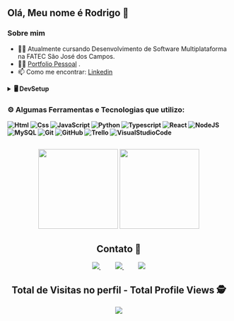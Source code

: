 ## Olá, Meu nome é Rodrigo 👋



### Sobre mim  


- 👨‍💻 Atualmente cursando Desenvolvimento de Software Multiplataforma na FATEC São José dos Campos.
- 👨‍🎓 <a href="https://portfolio-ui-nine.vercel.app/">Portfolio Pessoal</a> .
- 📫 Como me encontrar: <a href="https://www.linkedin.com/in/rodrigo-ribeiro-5008211b8/">Linkedin</a>
<details>
  <br />
   <summary><b>🖥️ DevSetup</b></summary>
   	<img src="https://media.giphy.com/media/0TtX2qqpxp3pIafzio/giphy.gif" align="end" width="120"> 
  	<ul>
  	  <li><b>Placa Mãe:</b> IPMH110 PRO LGA1151 DDR4</li>
  	  <li><b>Processador: </b>Intel G4560 Pentium 3,5 GHz</li>
      <li><b>Memoria: </b> 16 GB 2666 MHz DDR4</li>
	    <li><b>Placa de Video: </b>GTX 1050 2G OC DDR5 Galax</li>
      <li><b>Fonte:</b> 500w Bluecase PFC</li>
	    <li><b>HD:</b> 1 Tb Barracuda</li>
		<li><b>Ssd:</b> 240 gb</li>
      <li><b>Para ficar atualizado: Linkedin, Youtube.</li>
	</ul>	
	
</details>



###  ⚙️ Algumas Ferramentas e Tecnologias que utilizo:     


![Html](https://img.shields.io/badge/Html-E44C30?style=for-the-badge&logo=Html&logoColor=white)
![Css](https://img.shields.io/badge/Css-%2300f.svg?style=for-the-badge&logo=Css&logoColor=white)
![JavaScript](https://img.shields.io/badge/javascript-%23323330.svg?style=for-the-badge&logo=javascript&logoColor=%23F7DF1E)
![Python](https://img.shields.io/badge/python-3670A0?style=for-the-badge&logo=python&logoColor=ffdd54)
![Typescript](https://img.shields.io/badge/typescript-0078D4?style=for-the-badge&logo=typescript&logoColor=white)
![React](https://img.shields.io/badge/React-%2300f.svg?style=for-the-badge&logo=React&logoColor=white)
![NodeJS](https://img.shields.io/badge/node.js-6DA55F?style=for-the-badge&logo=node.js&logoColor=white) 
![MySQL](https://img.shields.io/badge/mysql-%2300f.svg?style=for-the-badge&logo=mysql&logoColor=white)
![Git](https://img.shields.io/badge/GIT-E44C30?style=for-the-badge&logo=git&logoColor=white)
![GitHub](https://img.shields.io/badge/GitHub-100000?style=for-the-badge&logo=github&logoColor=white)
![Trello](https://img.shields.io/badge/Trello-%23026AA7.svg?style=for-the-badge&logo=Trello&logoColor=white) 
![VisualStudioCode](https://img.shields.io/badge/Visual_Studio_Code-0078D4?style=for-the-badge&logo=visual%20studio%20code&logoColor=white) 


##

<div align="center">
<img height="180em" src="https://github-readme-stats.vercel.app/api?username=rodrigoribeiro027&show_icons=true&theme=radical&include_all_commits=true&count_private=false&hide_border=true"/> <img height="180em" src="https://github-readme-stats.vercel.app/api/top-langs/?username=rodrigoribeiro027&layout=compact&langs_count=7&theme=radical&hide_border=true"/> 
 
  <p align="center"> 

 
  ## Contato :iphone:

<p align="center">
    <a href="https://www.linkedin.com/in/rodrigo-ribeiro-5008211b8/">
        <img src="https://img.shields.io/badge/linkedin-%230077B5.svg?&style=for-the-badge&logo=linkedin&logoColor=white&link=mailto:https://www.linkedin.com/in/rodrigo-ribeiro-5008211b8/">
    </a>
    &nbsp;&nbsp;&nbsp;&nbsp;&nbsp;&nbsp;&nbsp;&nbsp;&nbsp;
    <a href="mailto:rodrigo.rsantos40@gmail.com">
        <img src="https://img.shields.io/badge/gmail-D14836?&style=for-the-badge&logo=gmail&logoColor=white&link=mailto:rodrigo.rsantos40@gmail.com">
    </a>
        &nbsp;&nbsp;&nbsp;&nbsp;&nbsp;&nbsp;&nbsp;&nbsp;&nbsp;
    <a href="https://www.instagram.com/rodrigodrsantos/">
        <img  src="https://img.shields.io/badge/instagram-%23100000.svg?&style=for-the-badge&logo=instagram&logoColor=white&link=mailto:https://www.instagram.com/rodrigodrsantos/">
    </a>
    
    
</p>

<p align="center"> 
  
  ## Total de Visitas no perfil - Total Profile Views :detective: <br>
 <p align="center"> 
   <img alingn="center" src="https://profile-counter.glitch.me/rodrigoribeiro027/count.svg" />
 </p>

</p>
